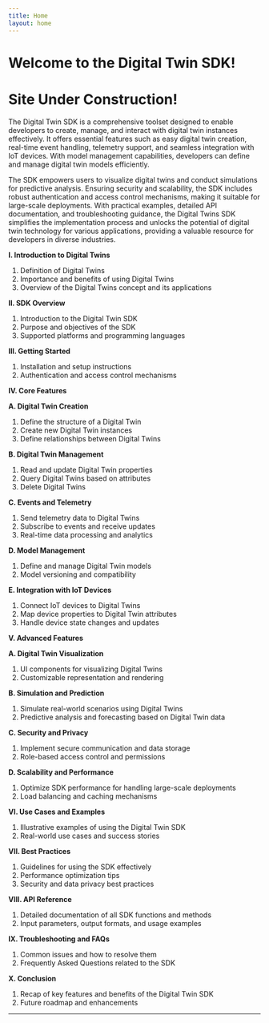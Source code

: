 ```yaml
---
title: Home
layout: home
---
```

# Welcome to the Digital Twin SDK!  
# Site Under Construction!

The Digital Twin SDK is a comprehensive toolset designed to enable developers to create, manage, and interact with digital twin instances effectively. It offers essential features such as easy digital twin creation, real-time event handling, telemetry support, and seamless integration with IoT devices. With model management capabilities, developers can define and manage digital twin models efficiently. 

The SDK empowers users to visualize digital twins and conduct simulations for predictive analysis. Ensuring security and scalability, the SDK includes robust authentication and access control mechanisms, making it suitable for large-scale deployments. With practical examples, detailed API documentation, and troubleshooting guidance, the Digital Twins SDK simplifies the implementation process and unlocks the potential of digital twin technology for various applications, providing a valuable resource for developers in diverse industries.

**I. Introduction to Digital Twins**

1. Definition of Digital Twins
2. Importance and benefits of using Digital Twins
3. Overview of the Digital Twins concept and its applications

**II. SDK Overview**

1. Introduction to the Digital Twin SDK
2. Purpose and objectives of the SDK
3. Supported platforms and programming languages

**III. Getting Started**

1. Installation and setup instructions
2. Authentication and access control mechanisms

**IV. Core Features**

**A. Digital Twin Creation**
1. Define the structure of a Digital Twin
2. Create new Digital Twin instances
3. Define relationships between Digital Twins

**B. Digital Twin Management**
1. Read and update Digital Twin properties
2. Query Digital Twins based on attributes
3. Delete Digital Twins

**C. Events and Telemetry**
1. Send telemetry data to Digital Twins
2. Subscribe to events and receive updates
3. Real-time data processing and analytics

**D. Model Management**
1. Define and manage Digital Twin models
2. Model versioning and compatibility

**E. Integration with IoT Devices**
1. Connect IoT devices to Digital Twins
2. Map device properties to Digital Twin attributes
3. Handle device state changes and updates

**V. Advanced Features**

**A. Digital Twin Visualization**
1. UI components for visualizing Digital Twins
2. Customizable representation and rendering

**B. Simulation and Prediction**

1. Simulate real-world scenarios using Digital Twins
2. Predictive analysis and forecasting based on Digital Twin data

**C. Security and Privacy**

1. Implement secure communication and data storage
2. Role-based access control and permissions

**D. Scalability and Performance**

1. Optimize SDK performance for handling large-scale deployments
2. Load balancing and caching mechanisms

**VI. Use Cases and Examples**
1. Illustrative examples of using the Digital Twin SDK
2. Real-world use cases and success stories

**VII. Best Practices**
1. Guidelines for using the SDK effectively
2. Performance optimization tips
3. Security and data privacy best practices

**VIII. API Reference**
1. Detailed documentation of all SDK functions and methods
2. Input parameters, output formats, and usage examples

**IX. Troubleshooting and FAQs**
1. Common issues and how to resolve them
2. Frequently Asked Questions related to the SDK

**X. Conclusion**
1. Recap of key features and benefits of the Digital Twin SDK
2. Future roadmap and enhancements

----

